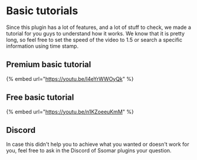 # Basic tutorials

Since this plugin has a lot of features, and a lot of stuff to check, we made a tutorial for you guys to understand how it works. We know that it is pretty long, so feel free to set the speed of the video to 1.5 or search a specific information using time stamp.

## Premium basic tutorial

\{% embed url="https://youtu.be/I4eYrWWOyQk" %\}

## Free basic tutorial

\{% embed url="https://youtu.be/n1KZoeeuKmM" %\}

## Discord

In case this didn't help you to achieve what you wanted or doesn't work for you, feel free to ask in the Discord of Ssomar plugins your question.
